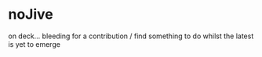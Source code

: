 # noJive
on deck... bleeding for a contribution / find something to do whilst the latest is yet to emerge
